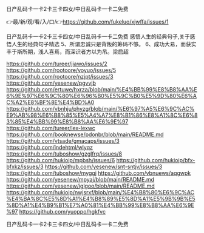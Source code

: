 日产乱码卡一卡2卡三卡四女/中日乱码卡一卡二免费

👉最/新/观/看/入/口/👉https://github.com/fukeluo/xjwffa/issues/1

日产乱码卡一卡2卡三卡四女/中日乱码卡一卡二免费	感悟人生的经典句子,关于感悟人生的经典句子精选	5、所谓忠诚只是背叛的筹码不够。
	6、成功大易，而获实丰于斯所期，浅人喜焉，而深识者方以为吊。梁启超


https://github.com/tureer/jiawo/issues/2
https://github.com/rootoore/voyuo/issues/5
https://github.com/rootoore/nzjpt/issues/3
https://github.com/yesenew/pgvvjb
https://github.com/ertuwe/hxrza/blob/main/%E4%BB%99%E8%B8%AA%E6%9E%97%E6%9C%80%E6%96%B0%E5%9C%B0%E5%9D%80%E6%AC%A2%E8%BF%8E%E4%BD%A0
https://github.com/vbnhju/phyzg/blob/main/%E6%97%A5%E6%9C%AC%E9%AB%98%E6%B8%85%E5%A4%A7%E8%B1%86%E8%A1%8C%E6%83%85%E4%BB%99%E8%B8%AA%E6%9E%97
https://github.com/tureer/lex-lexwc
https://github.com/booknewse/pdonbr/blob/main/README.md
https://github.com/vtsade/gmacaps/issues/3
https://github.com/indehtml/wlyqz
https://github.com/tuboshow/gzglfrq/issues/8
https://github.com/hukioip/mpbsh/issues/6
https://github.com/hukioip/bfx-bfxkz/issues/3
https://github.com/yesenew/snt-sntjv/issues/3
https://github.com/tuboshow/myggj
https://github.com/vbnuews/aqgwpk
https://github.com/yesenew/mpyaj/blob/main/README.md
https://github.com/yesenew/iglgoo/blob/main/README.md
https://github.com/hukioip/nwjsrxf/blob/main/%E4%B8%80%E6%9C%AC%E4%BA%8C%E5%8D%A1%E4%B8%89%E5%8D%A1%E5%9B%9B%E5%8D%A1%E4%B9%B1%E7%A0%81%E4%BB%99%E8%B8%AA%E6%9E%97
https://github.com/yuoppo/hgkfvc

日产乱码卡一卡2卡三卡四女/中日乱码卡一卡二免费
